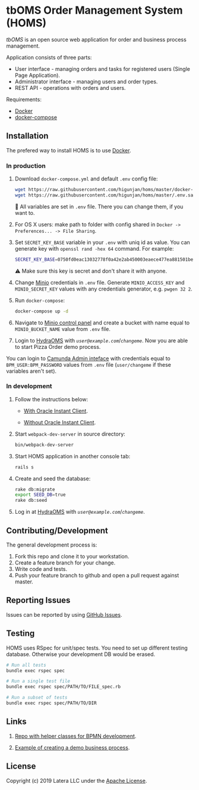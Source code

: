 # tbOMS Order Management System (HOMS)

*tbOMS* is an open source web application for order and business process management.

Application consists of three parts:

* User interface - managing orders and tasks for registered users (Single Page Application).
* Administrator interface - managing users and order types.
* REST API - operations with orders and users.

Requirements:

* [Docker](https://docker.com/)
* [docker-compose](https://docs.docker.com/compose/install/)

## Installation

The prefered way to install HOMS is to use [Docker](https://www.docker.com/).

### In production

1. Download `docker-compose.yml` and default `.env` config file:

    ```bash
    wget https://raw.githubusercontent.com/higunjan/homs/master/docker-compose.yml
    wget https://raw.githubusercontent.com/higunjan/homs/master/.env.sample -O .env
    ```

    :pushpin: All variables are set in `.env` file. There you can change them, if you want to.

2. For OS X users: make path to folder with config shared in `Docker -> Preferences... -> File Sharing`.

3. Set `SECRET_KEY_BASE` variable in your `.env` with uniq id as value. You can generate key with `openssl rand -hex 64` command. For example:

    ```bash
    SECRET_KEY_BASE=0750fd0eac13032778f0a42e2ab450003eaece477ea881501be0cc438f870a2f498dbbc00ffb7c8379c30c960568a402d315496bb7bc2b3ee324401ba788a
    ```

    :warning: Make sure this key is secret and don't share it with anyone.

4. Change [Minio](https://github.com/minio/minio) credentials in `.env` file. Generate `MINIO_ACCESS_KEY` and `MINIO_SECRET_KEY` values with any credentials generator, e.g. `pwgen 32 2`.

5. Run `docker-compose`:

    ```bash
    docker-compose up -d
    ```

6. Navigate to [Minio control panel](http://localhost:9000) and create a bucket with name equal to `MINIO_BUCKET_NAME` value from `.env` file.

7. Login to [HydraOMS](http://localhost:3000) with *`user@example.com`*/*`changeme`*. Now you are able to start Pizza Order demo process.

You can login to [Camunda Admin inteface](http://localhost:8766/camunda) with credentials equal to `BPM_USER:BPM_PASSWORD` values from `.env` file (`user/changeme` if these variables aren't set).

### In development
1. Follow the instructions below:
    * [With Oracle Instant Client](https://github.com/latera/homs/blob/master/WITH_ORACLE.md).

    * [Without Oracle Instant Client](https://github.com/latera/homs/blob/master/WITHOUT_ORACLE.md).

2. Start `webpack-dev-server` in source directory:
    ```bash
    bin/webpack-dev-server
    ```
3. Start HOMS application in another console tab:
    ```bash
    rails s
    ```
4. Create and seed the database:
    ```bash
    rake db:migrate
    export SEED_DB=true
    rake db:seed
    ```
5. Log in at [HydraOMS](http://localhost:3000) with *`user@example.com`*/*`changeme`*.

## Contributing/Development

The general development process is:

1. Fork this repo and clone it to your workstation.
2. Create a feature branch for your change.
3. Write code and tests.
4. Push your feature branch to github and open a pull request against master.

## Reporting Issues

Issues can be reported by using [GitHub Issues](https://github.com/latera/homs/issues).

## Testing

HOMS uses RSpec for unit/spec tests. You need to set up different testing database. Otherwise your development DB would be erased.

```bash
# Run all tests
bundle exec rspec spec

# Run a single test file
bundle exec rspec spec/PATH/TO/FILE_spec.rb

# Run a subset of tests
bundle exec rspec spec/PATH/TO/DIR
```

## Links

1. [Repo with helper classes for BPMN development](https://github.com/latera/camunda-ext).

2. [Example of creating a demo business process](https://github.com/latera/camunda-ext/tree/master/demo_processes).

## License

Copyright (c) 2019 Latera LLC under the [Apache License](https://github.com/latera/homs/blob/master/LICENSE).
